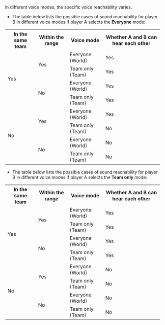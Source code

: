 
In different voice modes, the specific voice reachability varies.

- The table below lists the possible cases of sound reachability for player B in different voice modes if player A selects the **Everyone** mode:

<table>
  <colgroup>
    <col>
    <col>
    <col>
    <col>
  </colgroup>
  <tbody><tr>
    <th>In the same team</th>
    <th>Within the range</th>
    <th>Voice mode</th>
    <th>Whether A and B can hear each other</th>
  </tr>
  <tr>
    <td rowspan="4">Yes</td>
    <td rowspan="2">Yes</td>
    <td>Everyone (World)</td>
    <td>Yes</td>
  </tr>
  <tr>
    <td>Team only (Team)</td>
    <td>Yes</td>
  </tr>
  <tr>
    <td rowspan="2">No</td>
    <td>Everyone (World)</td>
    <td>Yes</td>
  </tr>
  <tr>
    <td>Team only (Team)</td>
    <td>Yes</td>
  </tr>
  <tr>
    <td rowspan="4">No</td>
    <td rowspan="2">Yes</td>
    <td>Everyone (World)</td>
    <td>Yes</td>
  </tr>
  <tr>
    <td>Team only (Team)</td>
    <td>No</td>
  </tr>
  <tr>
    <td rowspan="2">No</td>
    <td>Everyone (World)</td>
    <td>No</td>
  </tr>
  <tr>
    <td>Team only (Team)</td>
    <td>No</td>
  </tr>
</tbody></table>










- The table below lists the possible cases of sound reachability for player B in different voice modes if player A selects the **Team only** mode:

<table>
  <colgroup>
    <col>
    <col>
    <col>
    <col>
  </colgroup>
  <tbody><tr>
    <th>In the same team</th>
    <th>Within the range</th>
    <th>Voice mode</th>
    <th>Whether A and B can hear each other</th>
  </tr>
  <tr>
    <td rowspan="4">Yes</td>
    <td rowspan="2">Yes</td>
    <td>Everyone (World)</td>
    <td>Yes</td>
  </tr>
  <tr>
    <td>Team only (Team)</td>
    <td>Yes</td>
  </tr>
  <tr>
    <td rowspan="2">No</td>
    <td>Everyone (World)</td>
    <td>Yes</td>
  </tr>
  <tr>
    <td>Team only (Team)</td>
    <td>Yes</td>
  </tr>
  <tr>
    <td rowspan="4">No</td>
    <td rowspan="2">Yes</td>
    <td>Everyone (World)</td>
    <td>No</td>
  </tr>
  <tr>
    <td>Team only (Team)</td>
    <td>No</td>
  </tr>
  <tr>
    <td rowspan="2">No</td>
    <td>Everyone (World)</td>
    <td>No</td>
  </tr>
  <tr>
    <td>Team only (Team)</td>
    <td>No</td>
  </tr>
</tbody></table>







